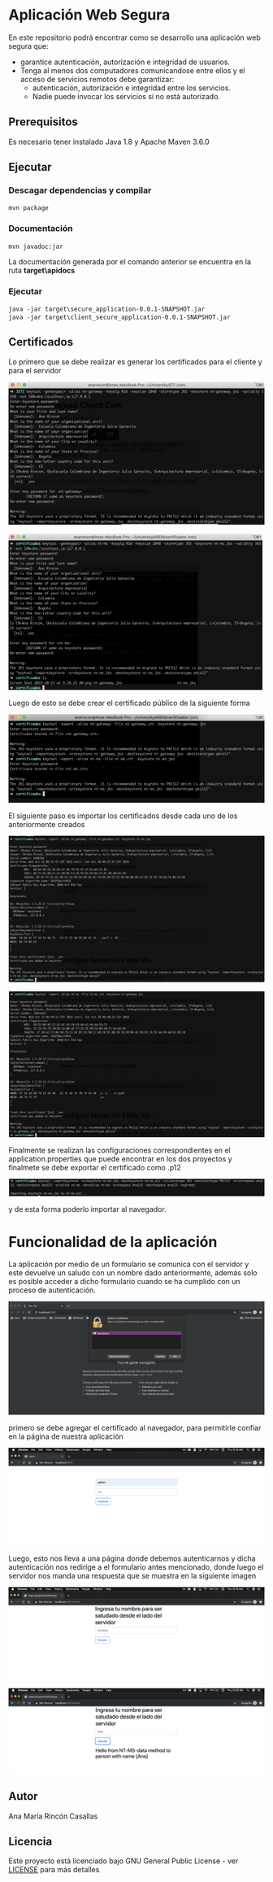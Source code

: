 # Aplicación Web Segura

En este repositorio podrá encontrar como se desarrollo una aplicación web segura que:
* garantice autenticación, autorización e integridad de usuarios.
* Tenga al menos dos computadores comunicandose entre ellos y el acceso de servicios remotos debe garantizar:
   * autenticación, autorización e integridad entre los servicios. 
   * Nadie puede invocar los servicios si no está autorizado.
   
## Prerequisitos

Es necesario tener instalado Java 1.8 y Apache Maven 3.6.0

## Ejecutar

### Descagar dependencias y compilar
```
mvn package
```
### Documentación
```
mvn javadoc:jar
```
La documentación generada por el comando anterior se encuentra en la ruta **target\apidocs**
### Ejecutar
```
java -jar target\secure_application-0.0.1-SNAPSHOT.jar
java -jar target\client_secure_application-0.0.1-SNAPSHOT.jar
```
   
## Certificados

Lo primero que se debe realizar es generar los certificados para el cliente y para el servidor

![](https://github.com/anamaria1299/SecureWebApp/blob/master/images/Screen%20Shot%202019-10-23%20at%209.28.23%20AM.png)

![](https://github.com/anamaria1299/SecureWebApp/blob/master/images/Screen%20Shot%202019-10-23%20at%209.52.00%20AM.png)

Luego de esto se debe crear el certificado público de la siguiente forma

![](https://github.com/anamaria1299/SecureWebApp/blob/master/images/Screen%20Shot%202019-10-23%20at%209.55.35%20AM.png)

El siguiente paso es importar los certificados desde cada uno de los anteriormente creados

![](https://github.com/anamaria1299/SecureWebApp/blob/master/images/Screen%20Shot%202019-10-23%20at%2010.11.19%20AM.png)

![](https://github.com/anamaria1299/SecureWebApp/blob/master/images/Screen%20Shot%202019-10-23%20at%2010.11.53%20AM.png)

Finalmente se realizan las configuraciones correspondientes en el application.properties que puede encontrar en los dos 
proyectos y finalmete se debe exportar el certificado como .p12

![](https://github.com/anamaria1299/SecureWebApp/blob/master/images/Screen%20Shot%202019-10-23%20at%203.33.44%20PM.png)

y de esta forma poderlo importar al navegador.

# Funcionalidad de la aplicación

La aplicación por medio de un formulario se comunica con el servidor y este devuelve un saludo con un nombre dado anteriormente,
además solo es posible acceder a dicho formulario cuando se ha cumplido con un proceso de autenticación.

![](https://github.com/anamaria1299/SecureWebApp/blob/master/images/Screen%20Shot%202019-10-24%20at%2012.18.53%20AM.png)

primero se debe agregar el certificado al navegador, para permitirle confiar en la página de nuestra aplicación

![](https://github.com/anamaria1299/SecureWebApp/blob/master/images/Screen%20Shot%202019-10-24%20at%2012.19.13%20AM.png)

Luego, esto nos lleva a una página donde debemos autenticarnos y dicha autenticación nos redirige a el formulario antes mencionado,
donde luego el servidor nos manda una respuesta que se muestra en la siguiente imagen

![](https://github.com/anamaria1299/SecureWebApp/blob/master/images/Screen%20Shot%202019-10-24%20at%2012.19.58%20AM.png)

![](https://github.com/anamaria1299/SecureWebApp/blob/master/images/Screen%20Shot%202019-10-24%20at%2012.20.06%20AM.png)

## Autor
Ana María Rincón Casallas

## Licencia
Este proyecto está licenciado bajo GNU General Public License - ver [LICENSE](https://github.com/anamaria1299/SecureWebApp/blob/master/LICENSE) para más detalles 

